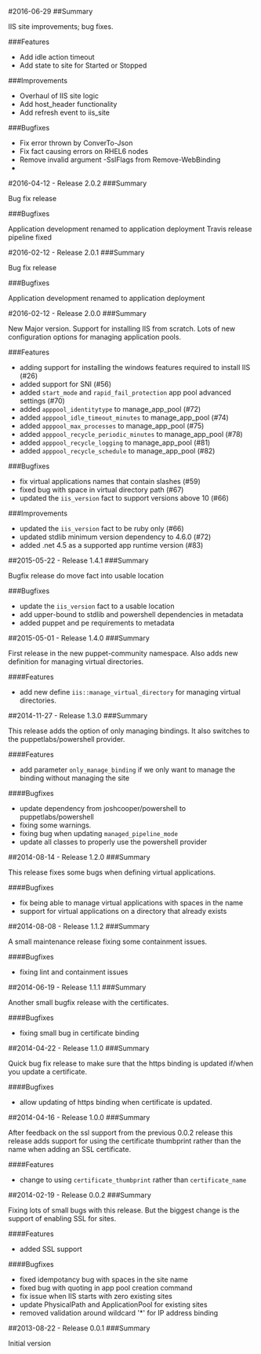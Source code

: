 #2016-06-29
##Summary

  IIS site improvements; bug fixes.

###Features
  - Add idle action timeout
  - Add state to site for Started or Stopped

###Improvements
  - Overhaul of IIS site logic
  - Add host_header functionality
  - Add refresh event to iis_site

###Bugfixes
  - Fix error thrown by ConverTo-Json
  - Fix fact causing errors on RHEL6 nodes
  - Remove invalid argument -SslFlags from Remove-WebBinding
  -  

#2016-04-12 - Release 2.0.2
###Summary

  Bug fix release

###Bugfixes

  Application development renamed to application deployment
  Travis release pipeline fixed

#2016-02-12 - Release 2.0.1
###Summary

  Bug fix release

###Bugfixes

  Application development renamed to application deployment

#2016-02-12 - Release 2.0.0
###Summary

  New Major version. Support for installing IIS from scratch.
  Lots of new configuration options for managing application pools.

###Features
 - adding support for installing the windows features required to install IIS (#26)
 - added support for SNI (#56)
 - added `start_mode` and `rapid_fail_protection` app pool advanced settings (#70)
 - added `apppool_identitytype` to manage_app_pool (#72)
 - added `apppool_idle_timeout_minutes` to manage_app_pool (#74)
 - added `apppool_max_processes` to manage_app_pool (#75)
 - added `apppool_recycle_periodic_minutes` to manage_app_pool (#78)
 - added `apppool_recycle_logging` to manage_app_pool (#81)
 - added `apppool_recycle_schedule` to manage_app_pool (#82)

###Bugfixes
 - fix virtual applications names that contain slashes (#59)
 - fixed bug with space in virtual directory path (#67)
 - updated the `iis_version` fact to support versions above 10 (#66)

###Improvements
 - updated the `iis_version` fact to be ruby only (#66)
 - updated stdlib minimum version dependency to 4.6.0 (#72)
 - added .net 4.5 as a supported app runtime version (#83)

##2015-05-22 - Release 1.4.1
###Summary

  Bugfix release do move fact into usable location

###Bugfixes
- update the `iis_version` fact to a usable location
- add upper-bound to stdlib and powershell dependencies in metadata
- added puppet and pe requirements to metadata

##2015-05-01 - Release 1.4.0
###Summary

  First release in the new puppet-community namespace. Also adds new definition for managing virtual directories.

####Features
- add new define `iis::manage_virtual_directory` for managing virtual directories.

##2014-11-27 - Release 1.3.0
###Summary

  This release adds the option of only managing bindings. It also switches to the puppetlabs/powershell provider.

####Features
- add parameter `only_manage_binding` if we only want to manage the binding without managing the site

####Bugfixes
- update dependency from joshcooper/powershell to puppetlabs/powershell
- fixing some warnings.
- fixing bug when updating `managed_pipeline_mode`
- update all classes to properly use the powershell provider

##2014-08-14 - Release 1.2.0
###Summary

  This release fixes some bugs when defining virtual applications.

####Bugfixes
- fix being able to manage virtual applications with spaces in the name
- support for virtual applications on a directory that already exists

##2014-08-08 - Release 1.1.2
###Summary

  A small maintenance release fixing some containment issues.

####Bugfixes
- fixing lint and containment issues

##2014-06-19 - Release 1.1.1
###Summary

  Another small bugfix release with the certificates.

####Bugfixes
- fixing small bug in certificate binding

##2014-04-22 - Release 1.1.0
###Summary

  Quick bug fix release to make sure that the https binding is updated if/when you update a certificate.

####Bugfixes
- allow updating of https binding when certificate is updated.

##2014-04-16 - Release 1.0.0
###Summary

   After feedback on the ssl support from the previous 0.0.2 release this release adds support for using the certificate thumbprint rather than the name when adding an SSL certificate.

####Features
- change to using `certificate_thumbprint` rather than `certificate_name`

##2014-02-19 - Release 0.0.2
###Summary

   Fixing lots of small bugs with this release. But the biggest change is the support of enabling SSL for sites.

####Features
- added SSL support

####Bugfixes
- fixed idempotancy bug with spaces in the site name
- fixed bug with quoting in app pool creation command
- fix issue when IIS starts with zero existing sites
- update PhysicalPath and ApplicationPool for existing sites
- removed validation around wildcard '*' for IP address binding

##2013-08-22 - Release 0.0.1
###Summary

   Initial version
